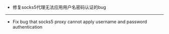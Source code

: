 - 修复socks5代理无法应用用户名密码认证的bug

------------------------------------------------------------------------------------------

- Fix bug that socks5 proxy cannot apply username and password authentication
